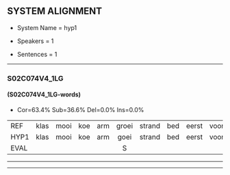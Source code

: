 
## SYSTEM ALIGNMENT

- System Name = hyp1

- Speakers = 1

- Sentences = 1

---

### S02C074V4_1LG

#### (S02C074V4_1LG-words)

- Cor=63.4%	Sub=36.6%	Del=0.0%	Ins=0.0%

|  |  |  |  |  |  |  |  |  |  |  |  |  |  |  |  |  |  |  |  |  |  |  |  |  |  |  |  |  |  |  |  |  |  |  |  |  |  |  |  |  |  |
|:--- |:---:|:---:|:---:|:---:|:---:|:---:|:---:|:---:|:---:|:---:|:---:|:---:|:---:|:---:|:---:|:---:|:---:|:---:|:---:|:---:|:---:|:---:|:---:|:---:|:---:|:---:|:---:|:---:|:---:|:---:|:---:|:---:|:---:|:---:|:---:|:---:|:---:|:---:|:---:|:---:|:---:|
| REF | klas | mooi | koe | arm | groei | strand | bed | eerst | voor | draai | sjaal | herfst | duur | straat | leeuw | clown | hoek | krant | hout | vriend | gauw | chips | chips | groen | feest | reis | jas | huis | paard | vijf | muts | nieuw | kind | bang | oog | zacht | schoen | plas | neus | knoop | plank |
| HYP1 | klas | mooi | koe | arm | goei | strand | bed | eerst | voor | draai | slaai | herfst | duur | stait | leeuw | kloen | hoek | kand | hout | vrind | jouw | hips | chips | groen | veest | vijs | jas | huis | paart | vijf | muts | niel | kind | bang | oog | zacht | schoen | plas | nuis | knop | plan |
| EVAL |  |  |  |  | S |  |  |  |  |  | S |  |  | S |  | S |  | S |  | S | S | S |  |  | S | S |  |  | S |  |  | S |  |  |  |  |  |  | S | S | S |
---

---

